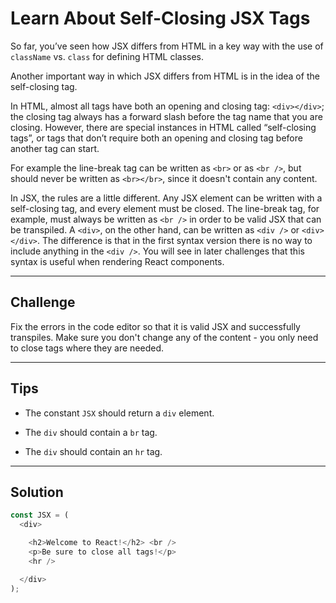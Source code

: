 # Learn About Self-Closing JSX Tags

So far, you’ve seen how JSX differs from HTML in a key way with the use of `className` vs. `class` for defining HTML classes.

Another important way in which JSX differs from HTML is in the idea of the self-closing tag.

In HTML, almost all tags have both an opening and closing tag: `<div></div>`; the closing tag always has a forward slash before the tag name that you are closing. However, there are special instances in HTML called “self-closing tags”, or tags that don’t require both an opening and closing tag before another tag can start.

For example the line-break tag can be written as `<br>` or as `<br />`, but should never be written as `<br></br>`, since it doesn't contain any content.

In JSX, the rules are a little different. Any JSX element can be written with a self-closing tag, and every element must be closed. The line-break tag, for example, must always be written as `<br />` in order to be valid JSX that can be transpiled. A `<div>`, on the other hand, can be written as `<div />` or `<div></div>`. The difference is that in the first syntax version there is no way to include anything in the `<div />`. You will see in later challenges that this syntax is useful when rendering React components.

---

## Challenge

Fix the errors in the code editor so that it is valid JSX and successfully transpiles. Make sure you don't change any of the content - you only need to close tags where they are needed.

---

## Tips

- The constant `JSX` should return a `div` element.

- The `div` should contain a `br` tag.

- The `div` should contain an `hr` tag.

---

## Solution

```js
const JSX = (
  <div>

    <h2>Welcome to React!</h2> <br />
    <p>Be sure to close all tags!</p>
    <hr />

  </div>
);

```